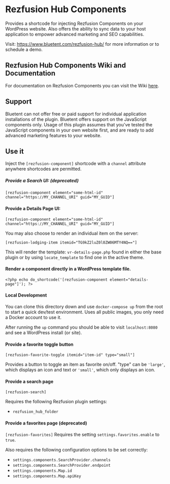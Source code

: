 # Rezfusion Hub Components

Provides a shortcode for injecting Rezfusion Components on your WordPress website. Also offers the ability to sync data to your host application to empower advanced marketing and SEO capabilities.

Visit: https://www.bluetent.com/rezfusion-hub/ for more information or to schedule a demo.

## Rezfusion Hub Components Wiki and Documentation

For documentation on Rezfusion Components you can visit the Wiki [here](https://github.com/bluetent/rezfusion-demo-components/wiki).

## Support

Bluetent can not offer free or paid support for individual application installations of the plugin. Bluetent offers support on the JavaScript components only. Usage of this plugin assumes that you've tested the JavaScript components in your own website first, and are ready to add advanced marketing features to your website.

## Use it

Inject the `[rezfusion-component]` shortcode with a `channel` attribute anywhere shortcodes are permitted.

##### Provide a Search UI: (deprecated)

`[rezfusion-component element="some-html-id" channel="https://MY_CHANNEL_URI" guid="MY_GUID"]`

#### Provide a Details Page UI:

`[rezfusion-component element="some-html-id" channel="https://MY_CHANNEL_URI" guid="MY_GUID"]`

You may also choose to render an individual item on the server:

`[rezfusion-lodging-item itemid="TG9kZ2luZ0l0ZW06MTY4NQ=="]`

This will render the template: `vr-details-page.php` found in either the base plugin or by using `locate_template`
to find one in the active theme.

#### Render a component directly in a WordPress template file.

`<?php echo do_shortcode('[rezfusion-component element="details-page"]'); ?>`

#### Local Development

You can clone this directory down and use `docker-compose up` from the root to start a quick dev/test environment. Uses
all public images, you only need a Docker account to use it.

After running the `up` command you should be able to visit `localhost:8080` and see a WordPress install (or site).

#### Provide a favorite toggle button
`[rezfusion-favorite-toggle itemid="item-id" type="small"]`

Provides a button to toggle an item as favorite on/off.
"type" can be `'large'`, which displays an icon and text or `'small'`, which only displays an icon.

#### Provide a search page
`[rezfusion-search]`

Requires the following Rezfusion plugin settings:
- `rezfusion_hub_folder`

#### Provide a favorites page (deprecated)
`[rezfusion-favorites]`
Requires the setting `settings.favorites.enable` to `true`.

Also requires the following configuration options to be set correctly:
- `settings.components.SearchProvider.channels`
- `settings.components.SearchProvider.endpoint`
- `settings.components.Map.id`
- `settings.components.Map.apiKey`
